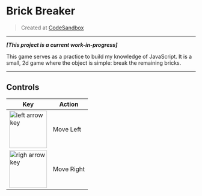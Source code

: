 # Brick Breaker
> Created at [CodeSandbox](www.codesandbox.io)

<hr/>

**_[This project is a current work-in-progress]_**

This game serves as a practice to build my knowledge of JavaScript. 
It is a small, 2d game where the object is simple: break the remaining bricks.

<hr/>

## Controls

| Key | Action |
| --- | --- |
| <img alt="left arrow key" src="https://d1nhio0ox7pgb.cloudfront.net/_img/v_collection_png/512x512/shadow/keyboard_key_left.png" width="100"> | Move Left |
| <img alt="righ arrow key" src="https://d1nhio0ox7pgb.cloudfront.net/_img/v_collection_png/512x512/shadow/keyboard_key_right.png" width="100">  | Move Right |
